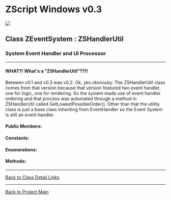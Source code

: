 # ZScript Windows v0.3

![](https://github.com/Saican/ZSWin/blob/master/README/ZSWin_Logo.png)

## Class ZEventSystem : ZSHandlerUtil
### System Event Handler and UI Processor

------------

#### WHAT?! What's a "ZSHandlerUtil"??!!
Between v0.1 and v0.3 was v0.2.  Ok, yes obviously.  The ZSHandlerUtil class comes from that version because that version featured two event handler, one for logic, one for rendering.  So the system made use of event handler ordering and that process was automated through a method in ZSHandlerUtil called GetLowestPossibleOrder().  Other than that the utility class is just a base class inheriting from EventHandler so the Event System is still an event handler.

#### Public Members:


#### Constants:


#### Enumerations:


#### Methods:


------------


[Back to Class Detail Links](https://github.com/Saican/ZSWin/blob/master/README/05%20-%20Classes.md)

------------


[Back to Project Main](https://github.com/Saican/ZSWin "Back to Project Main")